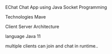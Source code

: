 EChat
Chat App using Java Socket Programming

Technologies
Mave

Client Server Architecture

language
Java 11

multiple clients can join and chat in runtime..

